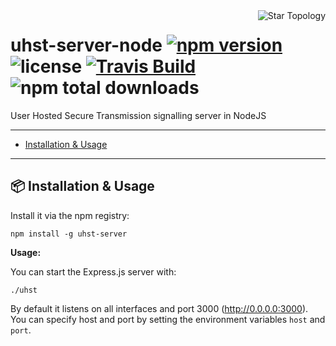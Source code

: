 <img src="https://upload.wikimedia.org/wikipedia/commons/d/d0/StarNetwork.svg" alt="Star Topology" align="right">

# uhst-server-node [![npm version](https://img.shields.io/npm/v/uhst-server.svg?style=flat-square)](https://www.npmjs.com/package/uhst-server) ![license](https://img.shields.io/github/license/mitmadness/UnityInvoker.svg?style=flat-square) [![Travis Build](https://img.shields.io/travis/uhst-server-node.svg?branch=master&style=flat-square)](https://travis-ci.org/uhst-server-node) ![npm total downloads](https://img.shields.io/npm/dt/uhst-server.svg?style=flat-square)

User Hosted Secure Transmission signalling server in NodeJS

----------------

 - [Installation & Usage](#package-installation--usage)

----------------

## :package: Installation & Usage

Install it via the npm registry:

```
npm install -g uhst-server
```

**Usage:**

You can start the Express.js server with:

```
./uhst
```

By default it listens on all interfaces and port 3000 (http://0.0.0.0:3000). You can specify host and port by setting the environment variables `host` and `port`.